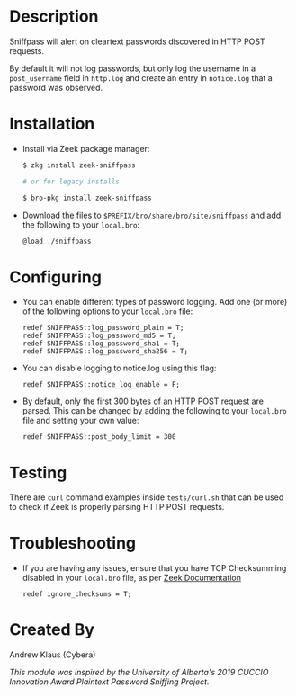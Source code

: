 # Description
Sniffpass will alert on cleartext passwords discovered in HTTP POST requests.

By default it will not log passwords, but only log the username in a `post_username` field in `http.log`
 and create an entry in `notice.log` that a password was observed.

# Installation
- Install via Zeek package manager:
   ```bash
   $ zkg install zeek-sniffpass

   # or for legacy installs

   $ bro-pkg install zeek-sniffpass
   ```
- Download the files to `$PREFIX/bro/share/bro/site/sniffpass` and add the following to your `local.bro`:
    ```bash
    @load ./sniffpass
    ```

# Configuring
- You can enable different types of password logging. Add one (or more) of the following options to your `local.bro` file:
    ```
    redef SNIFFPASS::log_password_plain = T;
    redef SNIFFPASS::log_password_md5 = T;
    redef SNIFFPASS::log_password_sha1 = T;
    redef SNIFFPASS::log_password_sha256 = T;
    ```
- You can disable logging to notice.log using this flag:
    ```
    redef SNIFFPASS::notice_log_enable = F;
    ```

- By default, only the first 300 bytes of an HTTP POST request are parsed. This can be changed by adding the following to your `local.bro` file and setting your own value:
    ```
    redef SNIFFPASS::post_body_limit = 300
    ```

# Testing
There are `curl` command examples inside `tests/curl.sh` that can be used to check if Zeek is properly parsing HTTP POST requests.

# Troubleshooting
- If you are having any issues, ensure that you have TCP Checksumming disabled in your `local.bro` file, as per [Zeek Documentation](https://www.zeek.org/documentation/faq.html#why-isn-t-zeek-producing-the-logs-i-expect-a-note-about-checksums)

    ```
    redef ignore_checksums = T;
    ```

# Created By
Andrew Klaus (Cybera)

_This module was inspired by the University of Alberta's 2019 CUCCIO Innovation Award Plaintext Password Sniffing Project._
